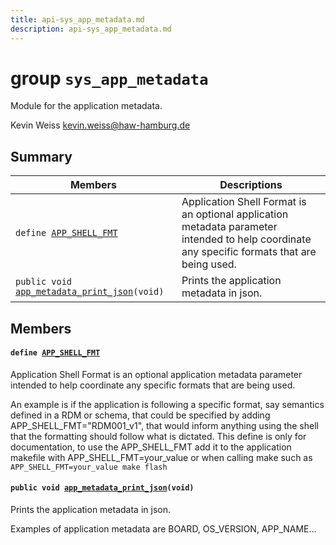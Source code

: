 ```yaml
---
title: api-sys_app_metadata.md
description: api-sys_app_metadata.md
---
```

# group `sys_app_metadata` 

Module for the application metadata.

Kevin Weiss [kevin.weiss@haw-hamburg.de](mailto:kevin.weiss@haw-hamburg.de)

## Summary

 Members                        | Descriptions                                
--------------------------------|---------------------------------------------
`define `[`APP_SHELL_FMT`](#group__sys__app__metadata_1ga9491275bad3549da4db134587e44b0a6)            | Application Shell Format is an optional application metadata parameter intended to help coordinate any specific formats that are being used.
`public void `[`app_metadata_print_json`](#group__sys__app__metadata_1gaaba08ac9261069a6338e84a3cff2cda9)`(void)`            | Prints the application metadata in json.

## Members

#### `define `[`APP_SHELL_FMT`](#group__sys__app__metadata_1ga9491275bad3549da4db134587e44b0a6) 

Application Shell Format is an optional application metadata parameter intended to help coordinate any specific formats that are being used.

An example is if the application is following a specific format, say semantics defined in a RDM or schema, that could be specified by adding APP_SHELL_FMT="RDM001_v1", that would inform anything using the shell that the formatting should follow what is dictated. This define is only for documentation, to use the APP_SHELL_FMT add it to the application makefile with APP_SHELL_FMT=your_value or when calling make such as `APP_SHELL_FMT=your_value make flash`

#### `public void `[`app_metadata_print_json`](#group__sys__app__metadata_1gaaba08ac9261069a6338e84a3cff2cda9)`(void)` 

Prints the application metadata in json.

Examples of application metadata are BOARD, OS_VERSION, APP_NAME...

